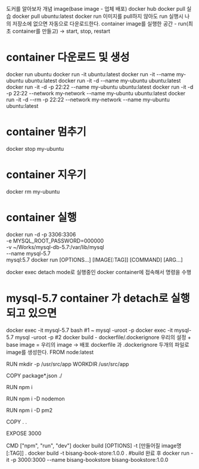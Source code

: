 도커를 알아보자
개념
image(base image - 업체 배포) docker hub
docker pull
실습
docker pull ubuntu:latest
docker run
이미지를 pull하지 않아도 run 실행시 나의 저장소에 없으면 자동으로 다운로드한다.
container image를 실행한 공간 - run(최초 container를 만들고) -> start, stop, restart
# container 다운로드 및 생성
docker run ubuntu 
docker run -it ubuntu:latest 
docker run -it --name my-ubuntu ubuntu:latest 
docker run -it -d --name my-ubuntu ubuntu:latest 
docker run -it -d -p 22:22 --name my-ubuntu ubuntu:latest 
docker run -it -d -p 22:22 --network my-network --name my-ubuntu ubuntu:latest 
docker run -it -d --rm -p 22:22 --network my-network --name my-ubuntu ubuntu:latest 

# container 멈추기
docker stop my-ubuntu
# container 지우기
docker rm my-ubuntu
# container 실행
docker run -d -p 3306:3306 \
-e MYSQL_ROOT_PASSWORD=000000 \
-v ~/Works/mysql-db-5.7:/var/lib/mysql \
--name mysql-5.7 \
mysql:5.7
docker run [OPTIONS...] [IMAGE[:TAG]] [COMMAND] [ARG...]

docker exec
detach mode로 실행중인 docker container에 접속해서 명령을 수행
# mysql-5.7 container 가 detach로 실행되고 있으면
docker exec -it mysql-5.7 bash #1
~ mysql -uroot -p
docker exec -it mysql-5.7 mysql -uroot -p #2
docker build - dockerfile/.dockerignore
우리의 설정 + base image = 우리의 image -> 배포
dockerfile 과 .dockerignore 두개의 파일로 image를 생성한다.
FROM node:latest

RUN mkdir -p /usr/src/app
WORKDIR /usr/src/app

COPY package*.json ./

RUN npm i

RUN npm i -D nodemon

RUN npm i -D pm2

COPY . .

EXPOSE 3000

CMD ["npm", "run", "dev"]
docker build [OPTIONS] -t [만들어질 image명[:TAG]] .
docker build -t bisang-book-store:1.0.0 .
#build 완료 후
docker run -it -p 3000:3000 --name bisang-bookstore bisang-bookstore:1.0.0